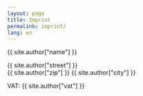 ```yaml
---
layout: page
title: Imprint
permalink: imprint/
lang: en
---
```


{{ site.author["name"] }}

{{ site.author["street"] }}<br>
{{ site.author["zip"] }} {{ site.author["city"] }}<br>

VAT: {{ site.author["vat"] }}